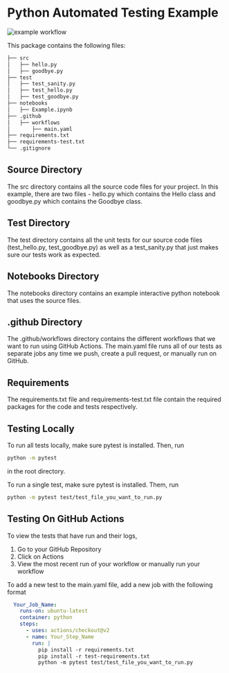 # Python Automated Testing Example

![example workflow](https://github.com/umd-fire-coml/example-automated-tests/actions/workflows/run_all_tests.yaml/badge.svg)

This package contains the following files:

```bash
├── src
│   ├── hello.py
│   ├── goodbye.py
├── test
│   ├── test_sanity.py
│   ├── test_hello.py
│   ├── test_goodbye.py
├── notebooks
│   ├── Example.ipynb
├── .github
│   ├── workflows
│       ├── main.yaml
├── requirements.txt
├── requirements-test.txt
└── .gitignore
```

## Source Directory

The src directory contains all the source code files for your project. In this example, there are two files - hello.py which contains the Hello class and goodbye.py which contains the Goodbye class.

## Test Directory

The test directory contains all the unit tests for our source code files (test_hello.py, test_goodbye.py) as well as a test_sanity.py that just makes sure our tests work as expected. 

## Notebooks Directory

The notebooks directory contains an example interactive python notebook that uses the source files.

## .github Directory

The .github/workflows directory contains the different workflows that we want to run using GitHub Actions. The main.yaml file runs all of our tests as separate jobs any time we push, create a pull request, or manually run on GitHub.

## Requirements

The requirements.txt file and requirements-test.txt file contain the required packages for the code and tests respectively.

## Testing Locally

To run all tests locally, make sure pytest is installed. Then, run
```bash
python -m pytest
```
in the root directory.

To run a single test, make sure pytest is installed. Them, run
```bash
python -m pytest test/test_file_you_want_to_run.py
```

## Testing On GitHub Actions

To view the tests that have run and their logs,

1. Go to your GitHub Repository
2. Click on Actions
3. View the most recent run of your workflow or manually run your workflow

To add a new test to the main.yaml file, add a new job with the following format
```yaml
  Your_Job_Name:
    runs-on: ubuntu-latest
    container: python
    steps:
      - uses: actions/checkout@v2
      - name: Your_Step_Name
        run: |
          pip install -r requirements.txt
          pip install -r test-requirements.txt
          python -m pytest test/test_file_you_want_to_run.py
``` 
